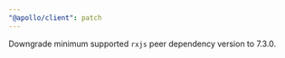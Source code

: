```yaml
---
"@apollo/client": patch
---
```


Downgrade minimum supported `rxjs` peer dependency version to 7.3.0.
